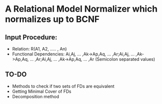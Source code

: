 # A Relational Model Normalizer which normalizes up to BCNF

## Input Procedure:
* Relation: R(A1, A2, ..... , An)
* Functional Dependencies: Ai,Aj, ... ,Ak->Ap,Aq, ... ,Ar;Ai,Aj, ... ,Ak->Ap,Aq, ... ,Ar;Ai,Aj, ... ,Ak->Ap,Aq, ... ,Ar (Semicolon separated values)

## TO-DO
* Methods to check if two sets of FDs are equivalent
* Getting Minimal Cover of FDs
* Decomposition method
